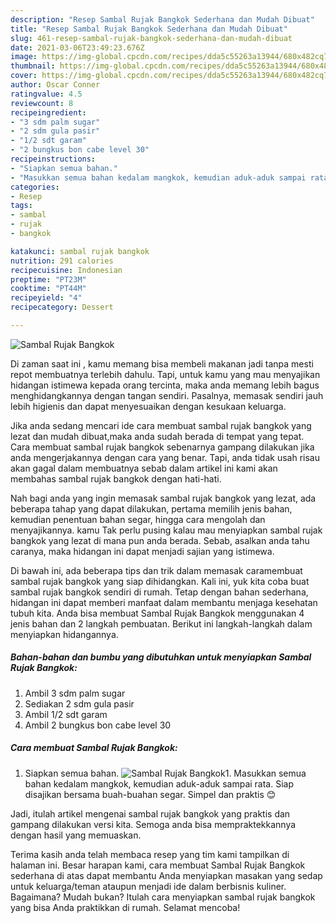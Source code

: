 ```yaml
---
description: "Resep Sambal Rujak Bangkok Sederhana dan Mudah Dibuat"
title: "Resep Sambal Rujak Bangkok Sederhana dan Mudah Dibuat"
slug: 461-resep-sambal-rujak-bangkok-sederhana-dan-mudah-dibuat
date: 2021-03-06T23:49:23.676Z
image: https://img-global.cpcdn.com/recipes/dda5c55263a13944/680x482cq70/sambal-rujak-bangkok-foto-resep-utama.jpg
thumbnail: https://img-global.cpcdn.com/recipes/dda5c55263a13944/680x482cq70/sambal-rujak-bangkok-foto-resep-utama.jpg
cover: https://img-global.cpcdn.com/recipes/dda5c55263a13944/680x482cq70/sambal-rujak-bangkok-foto-resep-utama.jpg
author: Oscar Conner
ratingvalue: 4.5
reviewcount: 8
recipeingredient:
- "3 sdm palm sugar"
- "2 sdm gula pasir"
- "1/2 sdt garam"
- "2 bungkus bon cabe level 30"
recipeinstructions:
- "Siapkan semua bahan."
- "Masukkan semua bahan kedalam mangkok, kemudian aduk-aduk sampai rata. Siap disajikan bersama buah-buahan segar. Simpel dan praktis 😊"
categories:
- Resep
tags:
- sambal
- rujak
- bangkok

katakunci: sambal rujak bangkok 
nutrition: 291 calories
recipecuisine: Indonesian
preptime: "PT23M"
cooktime: "PT44M"
recipeyield: "4"
recipecategory: Dessert

---
```



![Sambal Rujak Bangkok](https://img-global.cpcdn.com/recipes/dda5c55263a13944/680x482cq70/sambal-rujak-bangkok-foto-resep-utama.jpg)

Di zaman  saat ini , kamu memang bisa membeli makanan jadi tanpa mesti repot membuatnya terlebih dahulu. Tapi, untuk kamu yang mau menyajikan hidangan istimewa kepada orang tercinta, maka anda memang lebih bagus menghidangkannya dengan tangan sendiri. Pasalnya, memasak sendiri jauh lebih higienis dan dapat menyesuaikan dengan kesukaan keluarga.

Jika anda sedang mencari ide cara membuat sambal rujak bangkok yang lezat dan mudah dibuat,maka anda sudah berada di tempat yang tepat. Cara membuat sambal rujak bangkok  sebenarnya gampang dilakukan jika anda mengerjakannya dengan cara yang benar. Tapi, anda tidak usah risau akan gagal dalam membuatnya 
sebab dalam artikel ini kami akan membahas sambal rujak bangkok dengan hati-hati.  



Nah bagi anda yang ingin memasak sambal rujak bangkok yang lezat, ada beberapa tahap yang dapat dilakukan, pertama memilih jenis bahan, kemudian penentuan bahan segar, hingga cara mengolah dan menyajikannya. kamu Tak perlu pusing kalau mau menyiapkan sambal rujak bangkok yang lezat di mana pun anda berada. Sebab, asalkan anda  tahu caranya, maka hidangan ini dapat menjadi sajian yang istimewa.

Di bawah ini, ada beberapa tips dan trik dalam memasak caramembuat sambal rujak bangkok yang siap dihidangkan. Kali ini, yuk kita coba buat sambal rujak bangkok sendiri di rumah. Tetap dengan bahan sederhana, hidangan ini dapat memberi manfaat dalam membantu menjaga kesehatan tubuh kita. Anda bisa membuat Sambal Rujak Bangkok menggunakan 4 jenis bahan dan 2 langkah pembuatan. Berikut ini langkah-langkah dalam menyiapkan hidangannya.

<!--inarticleads1-->

##### Bahan-bahan dan bumbu yang dibutuhkan untuk menyiapkan Sambal Rujak Bangkok:

1. Ambil 3 sdm palm sugar
1. Sediakan 2 sdm gula pasir
1. Ambil 1/2 sdt garam
1. Ambil 2 bungkus bon cabe level 30




<!--inarticleads2-->

##### Cara membuat Sambal Rujak Bangkok:

1. Siapkan semua bahan.
<img src="https://img-global.cpcdn.com/steps/8a87f1755dbda238/160x128cq70/sambal-rujak-bangkok-langkah-memasak-1-foto.jpg" alt="Sambal Rujak Bangkok">1. Masukkan semua bahan kedalam mangkok, kemudian aduk-aduk sampai rata. Siap disajikan bersama buah-buahan segar. Simpel dan praktis 😊




Jadi, itulah artikel mengenai  sambal rujak bangkok  yang praktis dan gampang dilakukan versi kita. Semoga anda bisa mempraktekkannya dengan hasil yang memuaskan. 

Terima kasih anda telah membaca resep yang tim kami tampilkan di halaman ini. Besar harapan kami, cara membuat  Sambal Rujak Bangkok sederhana di atas dapat membantu Anda menyiapkan masakan yang sedap untuk keluarga/teman ataupun menjadi ide dalam berbisnis kuliner. Bagaimana? Mudah bukan? Itulah cara menyiapkan sambal rujak bangkok yang bisa Anda praktikkan di rumah. Selamat mencoba!

